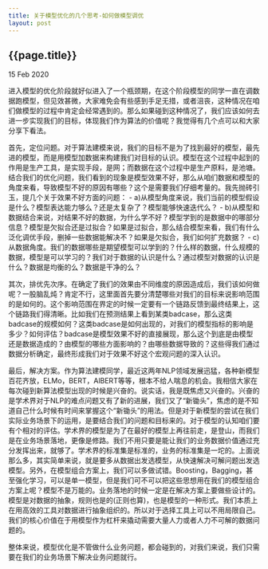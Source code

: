 ```yaml
---
title: 关于模型优化的几个思考-如何做模型调优
layout: post
---
```


## {{page.title}}

<p class="meta">15 Feb 2020</p>


进入模型的优化阶段就好似进入了一个瓶颈期，在这个阶段模型的同学一直在调数据跑模型，但见效甚微，大家难免会有些感到手足无措，或者沮丧，这种情况在咱们做模型的过程中肯定会经常遇到的。那么如果碰到这种情况了，我们应该如何去进一步实现我们的目标，体现我们作为算法的价值呢？我觉得有几个点可以和大家分享下看法。

首先，定位问题。对于算法建模来说，我们的目标不是为了找到最好的模型，最先进的模型，而是用模型加数据来构建我们对目标的认识。模型在这个过程中起到的作用是生产工具，是实现手段，是网；而数据在这个过程中是生产原料，是池塘。结合我们的优化问题，我们看到的现象是模型效果不好，那么从咱们数据和模型的角度来看，导致模型不好的原因有哪些？这个是需要我们仔细考量的。我先抛砖引玉，提几个关于效果不好方面的问题：
	- a)从模型角度来说，我们当前的模型假设是什么？模型表达能力够么？还是太复杂了？模型能够快速迭代么？
	- b)从模型和数据结合来说，对结果不好的数据，为什么学不好？模型学到的是数据中的哪部分信息？模型是欠拟合还是过拟合？如果是过拟合，那么结合模型来看，我们有什么泛化调优手段，删掉一些数据能解决不？如果是欠拟合，我们如何扩充数据？
	- c)从数据角度。我们的数据哪些是期望模型可以学到的？什么样的数据，什么规模的数据，模型是可以学习的？我们对于数据的认识是什么？通过模型对数据的认识是什么？数据是均衡的么？数据是干净的么？

其次，排优先次序。在确定了我们的效果由不同维度的原因造成后，我们该如何做呢？一股脑乱炖？肯定不行，这里面首先要分清楚哪些对我们的目标来说影响范围的是如何的。这个影响范围在界定的时候一定要有一个链路反馈到最终结果上，这个链路我们得清晰。比如我们在预测结果上看到某类badcase，那么这类badcase的规模如何？这类badcase是如何出现的，对我们的模型指标的影响是多少？如何评估？badcase是模型效果不好的直接展现，那么这个到底是由模型还是数据造成的？由模型的哪些方面影响的？由哪些数据导致的？这些得我们通过数据分析确定，最终形成我们对于效果不好这个宏观问题的深入认识。

最后，解决方案。作为算法建模同学，最近这两年NLP领域发展迅猛，各种新模型百花齐放，ELMo，BERT，AlBERT等等，根本不给人喘息的机会。我相信大家在每次碰到新算法模型出现的时候是兴奋的。说实话，我是既焦虑又兴奋的。兴奋的是学术界对于NLP的难点问题又有了新的进展，我们又了“新锄头”，焦虑的是不知道自己什么时候有时间来掌握这个“新锄头”的用法。但是对于新模型的尝试在我们实际业务场景下的运用，是要结合我们的问题和目标来的。对于模型的认知咱们要有个相对的评估。学术界的模型是为了在最好的模型上再往前走，是登山，而我们是在业务场景落地，更像是修路。我们不用只要是能让我们的业务数据价值通过充分发挥出来，就够了。学术界的标准集是标准的，业务的标准集是一坨的。上面说那么多，其实简单来说，就是要多从数据出发选模型，从快速解决可解问题出发选模型。另外，在模型组合方案上，我们可以多做试错。Boosting，Bagging，甚至强化学习，可以是单一模型，但是我们可不可以把这些思想用在我们的模型组合方案上呢？模型不是万能的。业务落地的时候一定是在解决方案上要做些设计的。模型是对数据的抽象，规则也是的(正则也算)，也是模型的一种形式。我们本质上在用高效的工具对数据进行抽象组织的。所以对于选择工具上可以不用局限自己。我们的核心价值在于用模型作为杠杆来撬动需要大量人力或者人力不可解的数据问题的。

整体来说，模型优化是不管做什么业务问题，都会碰到的，对我们来说，我们只需要在我们的业务场景下解决业务问题就行。
